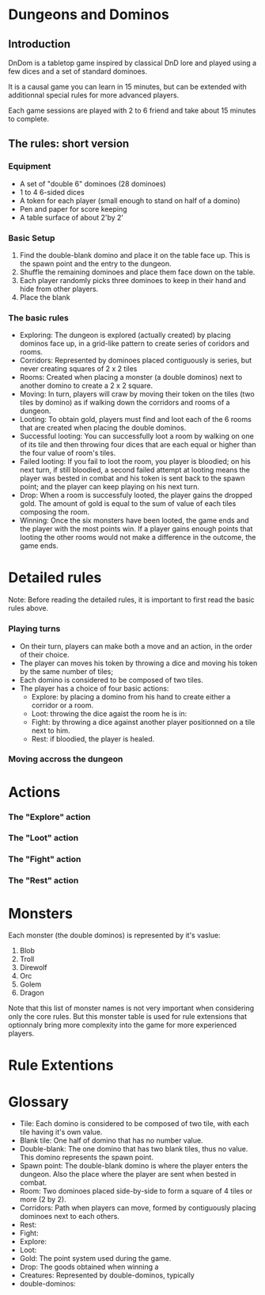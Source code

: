 Dungeons and Dominos
====================

Introduction
------------

DnDom is a tabletop game inspired by classical DnD lore and played using a few dices and a set of standard dominoes.

It is a causal game you can learn in 15 minutes, but can be extended with additionnal special rules for more advanced players.

Each game sessions are played with 2 to 6 friend and take about 15 minutes to complete.

The rules: short version
------------------------

### Equipment

- A set of "double 6" dominoes (28 dominoes)
- 1 to 4 6-sided dices
- A token for each player (small enough to stand on half of a domino)
- Pen and paper for score keeping
- A table surface of about 2'by 2'

### Basic Setup


1. Find the double-blank domino and place it on the table face up. This is the spawn point and the entry to the dungeon.
2. Shuffle the remaining dominoes and place them face down on the table.
3. Each player randomly picks three dominoes to keep in their hand and hide from other players.
4. Place the blank

### The basic rules

- Exploring: The dungeon is explored (actually created) by placing dominos face up, in a grid-like pattern to create series of coridors and rooms.
- Corridors: Represented by dominoes placed contiguously is series, but never creating squares of 2 x 2 tiles
- Rooms: Created when placing a monster (a double dominos) next to another domino to create a 2 x 2 square.
- Moving: In turn, players will craw by moving their token on the tiles (two tiles by domino) as if walking down the corridors and rooms of a dungeon.
- Looting: To obtain gold, players must find and loot each of the 6 rooms that are created when placing the double dominos.
- Successful looting: You can successfully loot a room by walking on one of its tile and then throwing four dices that are each equal or higher than the four value of room's tiles.
- Failed looting: If you fail to loot the room, you player is bloodied; on his next turn, if still bloodied, a second failed attempt at looting means the player was bested in combat and his token is sent back to the spawn point; and the player can keep playing on his next turn.
- Drop: When a room is successfuly looted, the player gains the dropped gold. The amount of gold is equal to the sum of value of each tiles composing the room.
- Winning: Once the six monsters have been looted, the game ends and the player with the most points win. If a player gains enough points that looting the other rooms would not make a difference in the outcome, the game ends.

Detailed rules
==============

Note: Before reading the detailed rules, it is important to first read the basic rules above.

### Playing turns

- On their turn, players can make both a move and an action, in the order of their choice.
- The player can moves his token by throwing a dice and moving his token by the same number of tiles;
- Each domino is considered to be composed of two tiles.
- The player has a choice of four basic actions:
  - Explore: by placing a domino from his hand to create either a corridor or a room.
  - Loot: throwing the dice agaist the room he is in:
  - Fight: by throwing a dice against another player positionned on a tile next to him.
  - Rest: if bloodied, the player is healed.

### Moving accross the dungeon

Actions
=======

### The "Explore" action


### The "Loot" action


### The "Fight" action


### The "Rest" action


Monsters
========

Each monster (the double dominos) is represented by it's vaslue:

1. Blob
2. Troll
3. Direwolf
4. Orc
5. Golem
6. Dragon

Note that this list of monster names is not very important when considering only the core rules. But this monster table is used for rule extensions that optionnaly bring more complexity into the game for more experienced players.

Rule Extentions
===============









Glossary
========

- Tile: Each domino is considered to be composed of two tile, with each tile having it's own value.
- Blank tile: One half of domino that has no number value.
- Double-blank: The one domino that has two blank tiles, thus no value. This domino represents the spawn point.
- Spawn point: The double-blank domino is where the player enters the dungeon. Also the place where the player are sent when bested in combat.
- Room: Two dominoes placed side-by-side to form a square of 4 tiles or more (2 by 2).
- Corridors: Path when players can move, formed by contiguously placing dominoes next to each others.
- Rest: 
- Fight: 
- Explore: 
- Loot: 
- Gold: The point system used during the game.
- Drop: The goods obtained when winning a 
- Creatures: Represented by double-dominos, typically 
- double-dominos: 





